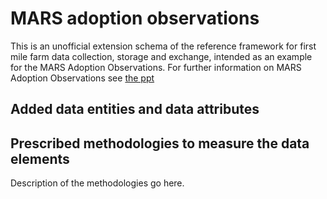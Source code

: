 # MARS adoption observations

This is an unofficial extension schema of the reference framework for first mile farm data collection, storage and exchange, intended as an example for the MARS Adoption Observations. For further information on MARS Adoption Observations see [the ppt](https://sustainablefoodlab.org/wp-content/uploads/2017/03/Mars_Cocoa-learnings_SFL-smallholders-meeting-1.pdf)  

## Added data entities and data attributes

<script src="../../_static/docson/widget.js" data-schema="../../_static/marsadoptionobservations.json"></script>

## Prescribed methodologies to measure the data elements

Description of the methodologies go here. 

